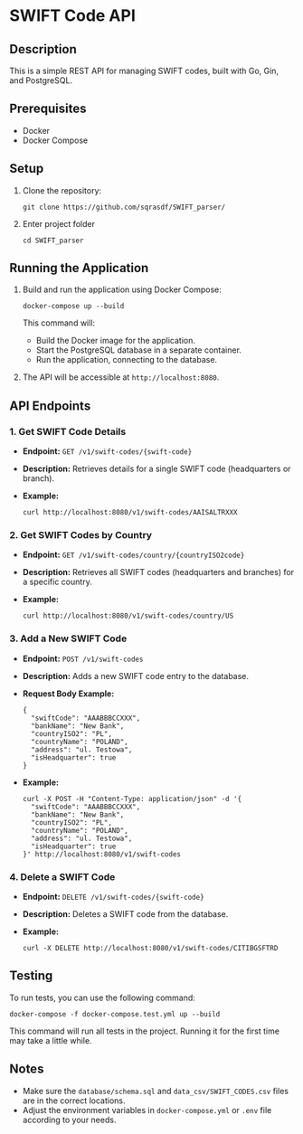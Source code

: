 # SWIFT Code API

## Description

This is a simple REST API for managing SWIFT codes, built with Go, Gin, and PostgreSQL.

## Prerequisites

- Docker
- Docker Compose

## Setup

1.  Clone the repository:

    ```
    git clone https://github.com/sqrasdf/SWIFT_parser/

    ```

2.  Enter project folder

    ```
    cd SWIFT_parser
    ```

## Running the Application

1.  Build and run the application using Docker Compose:

    ```
    docker-compose up --build
    ```

    This command will:

    - Build the Docker image for the application.
    - Start the PostgreSQL database in a separate container.
    - Run the application, connecting to the database.

2.  The API will be accessible at `http://localhost:8080`.

## API Endpoints

### 1. Get SWIFT Code Details

- **Endpoint:** `GET /v1/swift-codes/{swift-code}`
- **Description:** Retrieves details for a single SWIFT code (headquarters or branch).
- **Example:**

  ```
  curl http://localhost:8080/v1/swift-codes/AAISALTRXXX
  ```

### 2. Get SWIFT Codes by Country

- **Endpoint:** `GET /v1/swift-codes/country/{countryISO2code}`
- **Description:** Retrieves all SWIFT codes (headquarters and branches) for a specific country.
- **Example:**

  ```
  curl http://localhost:8080/v1/swift-codes/country/US
  ```

### 3. Add a New SWIFT Code

- **Endpoint:** `POST /v1/swift-codes`
- **Description:** Adds a new SWIFT code entry to the database.
- **Request Body Example:**

  ```
  {
    "swiftCode": "AAABBBCCXXX",
    "bankName": "New Bank",
    "countryISO2": "PL",
    "countryName": "POLAND",
    "address": "ul. Testowa",
    "isHeadquarter": true
  }
  ```

- **Example:**

  ```
  curl -X POST -H "Content-Type: application/json" -d '{
    "swiftCode": "AAABBBCCXXX",
    "bankName": "New Bank",
    "countryISO2": "PL",
    "countryName": "POLAND",
    "address": "ul. Testowa",
    "isHeadquarter": true
  }' http://localhost:8080/v1/swift-codes
  ```

### 4. Delete a SWIFT Code

- **Endpoint:** `DELETE /v1/swift-codes/{swift-code}`
- **Description:** Deletes a SWIFT code from the database.
- **Example:**

  ```
  curl -X DELETE http://localhost:8080/v1/swift-codes/CITIBGSFTRD
  ```

## Testing

To run tests, you can use the following command:

```
docker-compose -f docker-compose.test.yml up --build
```

This command will run all tests in the project. Running it for the first time may take a little while.

## Notes

- Make sure the `database/schema.sql` and `data_csv/SWIFT_CODES.csv` files are in the correct locations.
- Adjust the environment variables in `docker-compose.yml` or `.env` file according to your needs.
